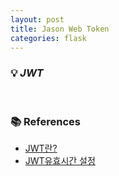```yaml
---
layout: post
title: Jason Web Token
categories: flask 
---
```


### 💡 ***JWT***

<br>

### 📚 References
- [JWT란?](https://mangkyu.tistory.com/56)
- [JWT유효시간 설정](https://velog.io/@devmin/JWT-token-expired-date-with-timedelta)